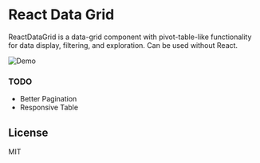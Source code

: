 # React Data Grid #

ReactDataGrid is a data-grid component with pivot-table-like functionality for data display, filtering, and exploration. Can be used without React.

![Demo](http://i.imgur.com/BhPF2Cv.gif)


### TODO ###

* Better Pagination
* Responsive Table


## License ##

MIT

